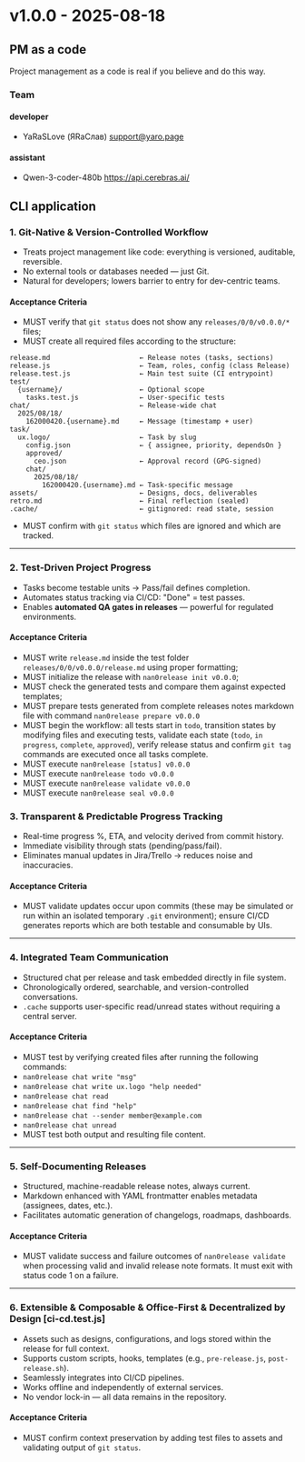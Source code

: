 # v1.0.0 - 2025-08-18

## PM as a code

Project management as a code is real if you believe and do this way.

### Team

#### developer

- YaRaSLove (ЯRаСлав) <support@yaro.page>

#### assistant

- Qwen-3-coder-480b <https://api.cerebras.ai/>

## CLI application

### 1. Git-Native & Version-Controlled Workflow [](./task/git-native.test.js)

- Treats project management like code: everything is versioned, auditable, reversible.
- No external tools or databases needed — just Git.
- Natural for developers; lowers barrier to entry for dev-centric teams.

#### Acceptance Criteria

- MUST verify that `git status` does not show any `releases/0/0/v0.0.0/*` files;
- MUST create all required files according to the structure:
```text
release.md                      ← Release notes (tasks, sections)
release.js                      ← Team, roles, config (class Release)
release.test.js                 ← Main test suite (CI entrypoint)
test/
  {username}/                   ← Optional scope
    tasks.test.js               ← User-specific tests
chat/                           ← Release-wide chat
  2025/08/18/
    162000420.{username}.md     ← Message (timestamp + user)
task/
  ux.logo/                      ← Task by slug
    config.json                 ← { assignee, priority, dependsOn }
    approved/
      ceo.json                  ← Approval record (GPG-signed)
    chat/
      2025/08/18/
        162000420.{username}.md ← Task-specific message
assets/                         ← Designs, docs, deliverables
retro.md                        ← Final reflection (sealed)
.cache/                         ← gitignored: read state, session
```
- MUST confirm with `git status` which files are ignored and which are tracked.

---

### 2. Test-Driven Project Progress [](./test/YaRaSLove/test-driven.test.js)
- Tasks become testable units → Pass/fail defines completion.
- Automates status tracking via CI/CD: "Done" = test passes.
- Enables **automated QA gates in releases** — powerful for regulated environments.

#### Acceptance Criteria
- MUST write `release.md` inside the test folder `releases/0/0/v0.0.0/release.md` using proper formatting;
- MUST initialize the release with `nan0release init v0.0.0`;
- MUST check the generated tests and compare them against expected templates;
- MUST prepare tests generated from complete releases notes markdown file with command `nan0release prepare v0.0.0`
- MUST begin the workflow: all tests start in `todo`, transition states by modifying files and executing tests, validate each state (`todo`, `in progress`, `complete`, `approved`), verify release status and confirm `git tag` commands are executed once all tasks complete.
- MUST execute `nan0release [status] v0.0.0`
- MUST execute `nan0release todo v0.0.0`
- MUST execute `nan0release validate v0.0.0`
- MUST execute `nan0release seal v0.0.0`

### 3. Transparent & Predictable Progress Tracking [](./test/YaRaSLove/progress-tracking.test.js)
- Real-time progress %, ETA, and velocity derived from commit history.
- Immediate visibility through stats (pending/pass/fail).
- Eliminates manual updates in Jira/Trello → reduces noise and inaccuracies.

#### Acceptance Criteria
- MUST validate updates occur upon commits (these may be simulated or run within an isolated temporary `.git` environment); ensure CI/CD generates reports which are both testable and consumable by UIs.

---

### 4. Integrated Team Communication [](./test/YaRaSLove/chat.test.js)
- Structured chat per release and task embedded directly in file system.
- Chronologically ordered, searchable, and version-controlled conversations.
- `.cache` supports user-specific read/unread states without requiring a central server.

#### Acceptance Criteria

- MUST test by verifying created files after running the following commands:
- `nan0release chat write "msg"`
- `nan0release chat write ux.logo "help needed"`
- `nan0release chat read`
- `nan0release chat find "help"`
- `nan0release chat --sender member@example.com`
- `nan0release chat unread`
- MUST test both output and resulting file content.

---

### 5. Self-Documenting Releases [](./test/YaRaSLove/docs.test.js)

- Structured, machine-readable release notes, always current.
- Markdown enhanced with YAML frontmatter enables metadata (assignees, dates, etc.).
- Facilitates automatic generation of changelogs, roadmaps, dashboards.

#### Acceptance Criteria

- MUST validate success and failure outcomes of `nan0release validate` when processing valid and invalid release note formats. It must exit with status code 1 on a failure.

---

### 6. Extensible & Composable & Office-First & Decentralized by Design [ci-cd.test.js]
- Assets such as designs, configurations, and logs stored within the release for full context.
- Supports custom scripts, hooks, templates (e.g., `pre-release.js`, `post-release.sh`).
- Seamlessly integrates into CI/CD pipelines.
- Works offline and independently of external services.
- No vendor lock-in — all data remains in the repository.

#### Acceptance Criteria

- MUST confirm context preservation by adding test files to assets and validating output of `git status`.

